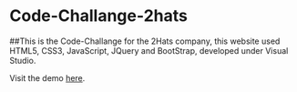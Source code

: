 # Code-Challange-2hats

##This is the Code-Challange for the 2Hats company, this website used HTML5, CSS3, JavaScript, JQuery and BootStrap, developed
under Visual Studio.

Visit the demo [here](https://harryhoo23.github.io/Code-Challange-2hats/).
